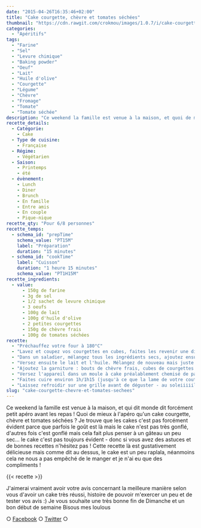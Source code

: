 ```yaml
---
date: "2015-04-26T16:35:46+02:00"
title: "Cake courgette, chèvre et tomates séchées"
thumbnail: "https://cdn.rawgit.com/crokmou/images/1.0.7/i/cake-courgette-chevre-tomate-s--ch--e-recette-crokmou-blog-culinaire.jpg"
categories:
  - "Apéritifs"
tags:
  - "Farine"
  - "Sel"
  - "Levure chimique"
  - "Baking powder"
  - "Oeuf"
  - "Lait"
  - "Huile d'olive"
  - "Courgette"
  - "Légume"
  - "Chèvre"
  - "Fromage"
  - "Tomate"
  - "Tomate séchée"
description: "Ce weekend la famille est venue à la maison, et quoi de mieux que de prendre l'apéro, qui plus est avec un cake courgette, chèvre et tomates séchées ?"
recette_details:
  - Catégorie:
    - Cake
  - Type de cuisine:
    - Française
  - Régime:
    - Végétarien
  - Saison:
    - Printemps
    - été
  - évènement:
    - Lunch
    - Diner
    - Brunch
    - En famille
    - Entre amis
    - En couple
    - Pique-nique
recette_qty: "Pour 6/8 personnes"
recette_temps:
  - schema_id: "prepTime"
    schema_value: "PT15M"
    label: "Préparation"
    duration: "15 minutes"
  - schema_id: "cookTime"
    label: "Cuisson"
    duration: "1 heure 15 minutes"
    schema_value: "PT1H15M"
recette_ingredients:
  - value:
      - 150g de farine
      - 3g de sel
      - 1/2 sachet de levure chimique
      - 3 oeufs
      - 100g de lait
      - 100g d'huile d'olive
      - 2 petites courgettes
      - 150g de chèvre frais
      - 100g de tomates séchées
recette:
  - "Préchauffez votre four à 180°C"
  - "Lavez et coupez vos courgettes en cubes, faites les revenir une dizaine de minutes dans une poêle chaude avec un peu d'huile d'olive."
  - "Dans un saladier, mélangez tous les ingrédients secs, ajoutez ensuite les oeufs, mélangez mais pas trop non plus."
  - "Versez ensuite le lait et l'huile. Mélangez de nouveau mais juste ce qu'il faut."
  - "Ajoutez la garniture : bouts de chèvre frais, cubes de courgettes et quelques morceaux de tomates séchées. Touillez"
  - "Versez l'appareil dans un moule à cake préalablement chemisé de papier sulfurisé"
  - "Faites cuire environ 1h/1h15 (jusqu'à ce que la lame de votre couteau ressorte sèche lorsque vous piquez le cake)"
  - "Laissez refroidir sur une grille avant de déguster - au soleiiiiil"
slug: "cake-courgette-chevre-et-tomates-sechees"
---
```


Ce weekend la famille est venue à la maison, et qui dit monde dit forcément petit apéro avant les repas ! Quoi de mieux à l'apéro qu'un cake courgette, chèvre et tomates séchées ? Je trouve que les cakes c'est pas forcément évident parce que parfois le goût est là mais le cake n'est pas très gonflé, d'autres fois c'est gonflé mais cela fait plus penser à un gâteau un peu sec... le cake c'est pas toujours évident - donc si vous avez des astuces et de bonnes recettes n'hésitez pas ! Cette recette là est gustativement délicieuse mais comme dit au dessus, le cake est un peu raplala, néanmoins cela ne nous a pas empêché de le manger et je n'ai eu que des compliments !

{{< recette >}}

J'aimerai vraiment avoir votre avis concernant la meilleure manière selon vous d'avoir un cake très réussi, histoire de pouvoir m'exercer un peu et de tester vos avis :) Je vous souhaite une très bonne fin de Dimanche et un bon début de semaine Bisous mes loulous

○ [Facebook](https://www.facebook.com/crokmou.blog) ○ [Twitter](https://twitter.com/Crokmou) ○
